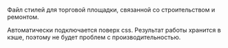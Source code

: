 Файл стилей для торговой площадки, связанной со строительством и ремонтом. 

Автоматически подключается поверх css. Результат работы хранится в кэше, поэтому не будет проблем с производительностью. 
